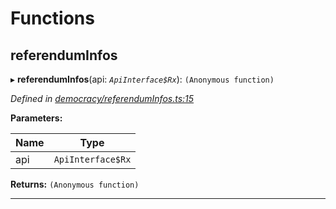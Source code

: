 

# Functions

<a id="referenduminfos"></a>

##  referendumInfos

▸ **referendumInfos**(api: *`ApiInterface$Rx`*): `(Anonymous function)`

*Defined in [democracy/referendumInfos.ts:15](https://github.com/polkadot-js/api/blob/a2b038e/packages/api-derive/src/democracy/referendumInfos.ts#L15)*

**Parameters:**

| Name | Type |
| ------ | ------ |
| api | `ApiInterface$Rx` |

**Returns:** `(Anonymous function)`

___

